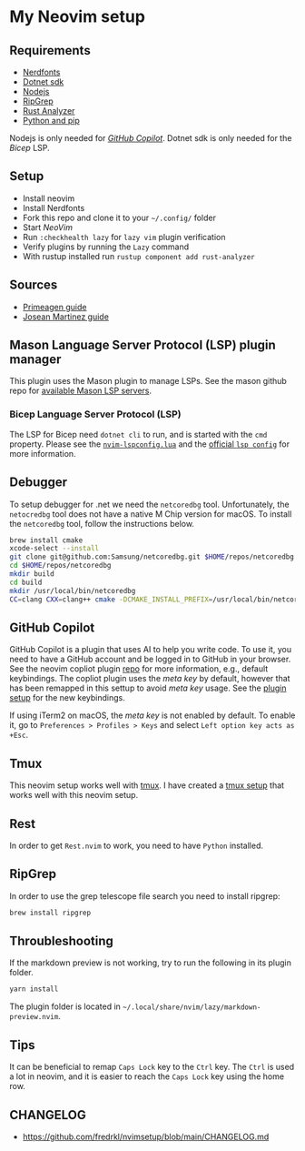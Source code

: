 # My Neovim setup

## Requirements

- [Nerdfonts](https://www.nerdfonts.com/font-downloads)
- [Dotnet sdk](https://dotnet.microsoft.com/en-us/download/visual-studio-sdks)
- [Nodejs](https://nodejs.org/en/download/)
- [RipGrep](https://github.com/BurntSushi/ripgrep)
- [Rust Analyzer](https://rust-analyzer.github.io/manual.html)
- [Python and pip](https://www.python.org/downloads/)

Nodejs is only needed for [_GitHub Copilot_](https://github.com/features/copilot). Dotnet sdk is only needed for the _Bicep_ LSP.

## Setup

- Install neovim
- Install Nerdfonts
- Fork this repo and clone it to your `~/.config/` folder
- Start _NeoVim_
- Run `:checkhealth lazy` for `lazy vim` plugin verification
- Verify plugins by running the `Lazy` command
- With rustup installed run `rustup component add rust-analyzer`

## Sources

- [Primeagen guide](https://www.youtube.com/watch?v=w7i4amO_zaE)
- [Josean Martinez guide](https://www.youtube.com/watch?v=6mxWayq-s9I)

## Mason Language Server Protocol (LSP) plugin manager

This plugin uses the Mason plugin to manage LSPs. See the mason github repo for [available Mason LSP servers](https://github.com/williamboman/mason-lspconfig.nvim?tab=readme-ov-file#available-lsp-servers).

### Bicep Language Server Protocol (LSP)

The LSP for Bicep need `dotnet cli` to run, and is started with the `cmd` property.  Please see the [`nvim-lspconfig.lua`](./lua/fredrkl/plugins/nvim-lspconfig.lua) and the [official `lsp config`](https://github.com/neovim/nvim-lspconfig/blob/master/lua/lspconfig/server_configurations/bicep.lua) for more information.

## Debugger

To setup debugger for .net we need the `netcoredbg` tool. Unfortunately, the `netocredbg` tool does not have a native M Chip version for macOS. To install the `netcoredbg` tool, follow the instructions below.

```bash
brew install cmake
xcode-select --install
git clone git@github.com:Samsung/netcoredbg.git $HOME/repos/netcoredbg
cd $HOME/repos/netcoredbg
mkdir build
cd build
mkdir /usr/local/bin/netcoredbg
CC=clang CXX=clang++ cmake -DCMAKE_INSTALL_PREFIX=/usr/local/bin/netcoredbg
```

## GitHub Copilot

GitHub Copilot is a plugin that uses AI to help you write code. To use it, you need to have a GitHub account and be logged in to GitHub in your browser. See the neovim copliot plugin [repo](https://github.com/zbirenbaum/copilot.lua) for more information, e.g., default keybindings. The copliot plugin uses the _meta key_ by default, however that has been remapped in this settup to avoid _meta key_ usage. See the [plugin setup](./lua/fredrkl/plugins/zbirenbaum-copilot.lua) for the new keybindings.

If using iTerm2 on macOS, the _meta key_ is not enabled by default. To enable it, go to `Preferences > Profiles > Keys` and select `Left option key acts as +Esc`.

## Tmux

This neovim setup works well with [tmux](https://github.com/tmux/tmux/wiki). I have created a [tmux setup](https://github.com/fredrkl/tmux-conf) that works well with this neovim setup.

## Rest

In order to get `Rest.nvim` to work, you need to have `Python` installed.

## RipGrep

In order to use the grep telescope file search you need to install ripgrep:

```bash
brew install ripgrep
```

## Throubleshooting

If the markdown preview is not working, try to run the following in its plugin folder.

```bash
yarn install
```

The plugin folder is located in `~/.local/share/nvim/lazy/markdown-preview.nvim`.

## Tips

It can be beneficial to remap `Caps Lock` key to the `Ctrl` key. The `Ctrl` is used a lot in neovim, and it is easier to reach the `Caps Lock` key using the home row.

## CHANGELOG

- <https://github.com/fredrkl/nvimsetup/blob/main/CHANGELOG.md>
